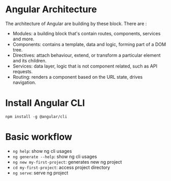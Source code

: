# Angular Architecture

The architecture of Angular are building by these block. There are :
- Modules: a building block that's contain routes, components, services and more.
- Components: contains a template, data and logic, forming part of a DOM tree.
- Directives: attach behaviour, extend, or transform a particular element and its children.
- Services: data layer, logic that is not component related, such as API requests.
- Routing: renders a component based on the URL state, drives navigation.

# Install Angular CLI

`npm install -g @angular/cli`

# Basic workflow

- `ng help`: show ng cli usages
- `ng generate --help`: show ng cli usages
- `ng new my-first-project`: generates new ng project
- `cd my-first-project`: access project directory
- `ng serve`: serve ng project